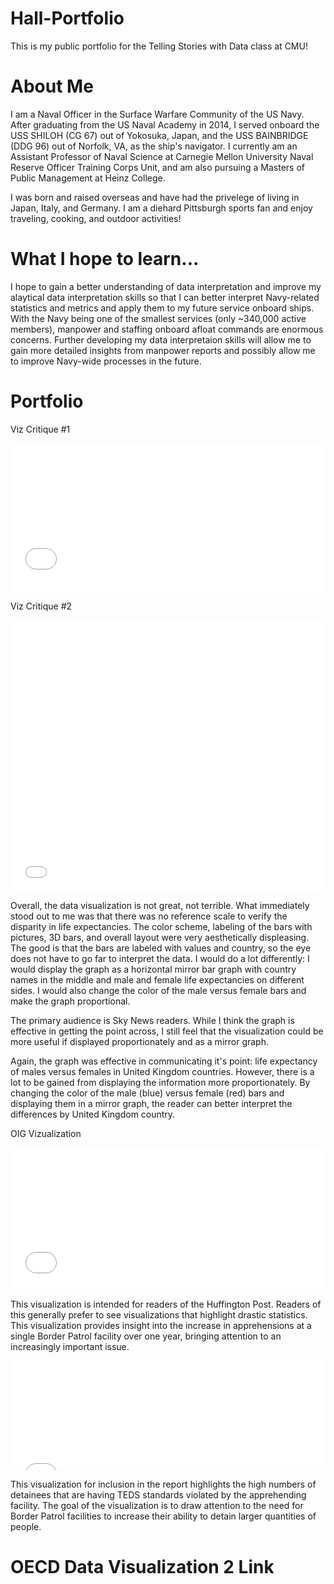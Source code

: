 # Hall-Portfolio
This is my public portfolio for the Telling Stories with Data class at CMU!

# About Me
I am a Naval Officer in the Surface Warfare Community of the US Navy. After graduating from the US Naval Academy in 2014, I served onboard the USS SHILOH (CG 67) out of Yokosuka, Japan, and the USS BAINBRIDGE (DDG 96) out of Norfolk, VA, as the ship's navigator. I currently am an Assistant Professor of Naval Science at Carnegie Mellon University Naval Reserve Officer Training Corps Unit, and am also pursuing a Masters of Public Management at Heinz College.

I was born and raised overseas and have had the privelege of living in Japan, Italy, and Germany. I am a diehard Pittsburgh sports fan and enjoy traveling, cooking, and outdoor activities!

# What I hope to learn...
I hope to gain a better understanding of data interpretation and improve my alaytical data interpretation skills so that I can better interpret Navy-related statistics and metrics and apply them to my future service onboard ships. With the Navy being one of the smallest services (only ~340,000 active members), manpower and staffing onboard afloat commands are enormous concerns. Further developing my data interpretaion skills will allow me to gain more detailed insights from manpower reports and possibly allow me to improve Navy-wide processes in the future.

# Portfolio
Viz Critique #1

<iframe title="Likes per Facebook Post" aria-label="Bar Chart" id="datawrapper-chart-Ej8eo" src="//datawrapper.dwcdn.net/Ej8eo/1/" scrolling="no" frameborder="0" style="width: 0; min-width: 100% !important; border: none;" height="238"></iframe><script type="text/javascript">!function(){"use strict";window.addEventListener("message",function(a){if(void 0!==a.data["datawrapper-height"])for(var e in a.data["datawrapper-height"]){var t=document.getElementById("datawrapper-chart-"+e)||document.querySelector("iframe[src*='"+e+"']");t&&(t.style.height=a.data["datawrapper-height"][e]+"px")}})}();</script>

Viz Critique #2

<iframe title="Average Life Expectancy in the United Kingdom&amp;nbsp;" aria-label="Grouped Column Chart" id="datawrapper-chart-0wkvH" src="//datawrapper.dwcdn.net/0wkvH/1/" scrolling="no" frameborder="0" style="width: 0; min-width: 100% !important; border: none;" height="434"></iframe><script type="text/javascript">!function(){"use strict";window.addEventListener("message",function(a){if(void 0!==a.data["datawrapper-height"])for(var e in a.data["datawrapper-height"]){var t=document.getElementById("datawrapper-chart-"+e)||document.querySelector("iframe[src*='"+e+"']");t&&(t.style.height=a.data["datawrapper-height"][e]+"px")}})}();</script>

Overall, the data visualization is not great, not terrible. What immediately stood out to me was that there was no reference scale to verify the disparity in life expectancies. The color scheme, labeling of the bars with pictures, 3D bars, and overall layout were very aesthetically displeasing. The good is that the bars are labeled with values and country, so the eye does not have to go far to interpret the data. I would do a lot differently: I would display the graph as a horizontal mirror bar graph with country names in the middle and male and female life expectancies on different sides. I would also change the color of the male versus female bars and make the graph proportional.

The primary audience is Sky News readers. While I think the graph is effective in getting the point across, I still feel that the visualization could be more useful if displayed proportionately and as a mirror graph.

Again, the graph was effective in communicating it's point: life expectancy of males versus females in United Kingdom countries. However, there is a lot to be gained from displaying the information more proportionately. By changing the color of the male (blue) versus female (red) bars and displaying them in a mirror graph, the reader can better interpret the differences by United Kingdom country.

OIG Vizualization

<iframe title="Rio Grande Valley Sector Border Patrol Apprehensions&amp;nbsp;" aria-label="Stacked Bars" id="datawrapper-chart-0zigv" src="//datawrapper.dwcdn.net/0zigv/1/" scrolling="no" frameborder="0" style="width: 0; min-width: 100% !important; border: none;" height="228"></iframe><script type="text/javascript">!function(){"use strict";window.addEventListener("message",function(a){if(void 0!==a.data["datawrapper-height"])for(var e in a.data["datawrapper-height"]){var t=document.getElementById("datawrapper-chart-"+e)||document.querySelector("iframe[src*='"+e+"']");t&&(t.style.height=a.data["datawrapper-height"][e]+"px")}})}();</script>

This visualization is intended for readers of the Huffington Post. Readers of this generally prefer to see visualizations that highlight drastic statistics. This visualization provides insight into the increase in apprehensions at a single Border Patrol facility over one year, bringing attention to an increasingly important issue.

<iframe title=" Rio Grande Valley Sector Transport, Escort, Detention and Search (TEDS) Detainee Standards Violations" aria-label="Bar Chart" id="datawrapper-chart-a7IHM" src="//datawrapper.dwcdn.net/a7IHM/1/" scrolling="no" frameborder="0" style="width: 0; min-width: 100% !important; border: none;" height="175"></iframe><script type="text/javascript">!function(){"use strict";window.addEventListener("message",function(a){if(void 0!==a.data["datawrapper-height"])for(var e in a.data["datawrapper-height"]){var t=document.getElementById("datawrapper-chart-"+e)||document.querySelector("iframe[src*='"+e+"']");t&&(t.style.height=a.data["datawrapper-height"][e]+"px")}})}();</script>

This visualization for inclusion in the report highlights the high numbers of detainees that are having TEDS standards violated by the apprehending facility. The goal of the visualization is to draw attention to the need for Border Patrol facilities to increase their ability to detain larger quantities of people.

# OECD Data Visualization 2 Link

